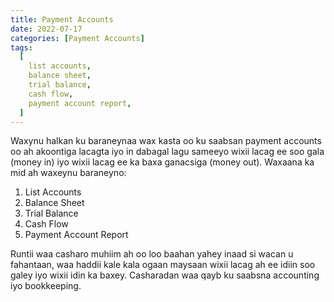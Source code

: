 ```yaml
---
title: Payment Accounts
date: 2022-07-17
categories: [Payment Accounts]
tags:
  [
    list accounts,
    balance sheet,
    trial balance,
    cash flow,
    payment account report,
  ]
---
```


Waxynu halkan ku baraneynaa wax kasta oo ku saabsan payment accounts oo ah akoontiga lacagta iyo in dabagal lagu sameeyo wixii lacag ee soo gala (money in) iyo wixii lacag ee ka baxa ganacsiga (money out). Waxaana ka mid ah waxeynu baraneyno:

1. List Accounts
2. Balance Sheet
3. Trial Balance
4. Cash Flow
5. Payment Account Report

Runtii waa casharo muhiim ah oo loo baahan yahey inaad si wacan u fahantaan, waa haddii kale kala ogaan maysaan wixii lacag ah ee idiin soo galey iyo wixii idin ka baxey. Casharadan waa qayb ku saabsna accounting iyo bookkeeping.
